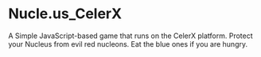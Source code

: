# Nucle.us_CelerX
 A Simple JavaScript-based game that runs on the CelerX platform. Protect your Nucleus from evil red nucleons. Eat the blue ones if you are hungry.
